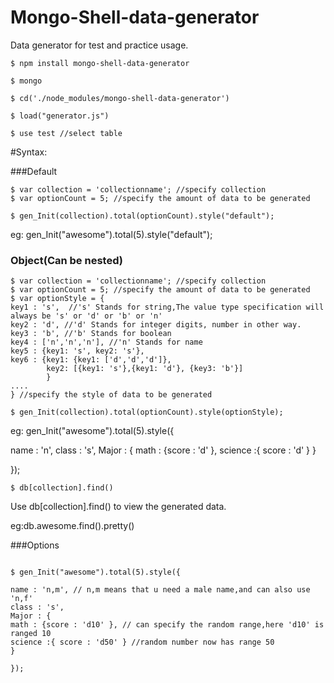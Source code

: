 # Mongo-Shell-data-generator
Data generator for test and practice usage.

```
$ npm install mongo-shell-data-generator

$ mongo

$ cd('./node_modules/mongo-shell-data-generator')

$ load("generator.js")

$ use test //select table

```
#Syntax:

###Default

```
$ var collection = 'collectionname'; //specify collection
$ var optionCount = 5; //specify the amount of data to be generated
```

```
$ gen_Init(collection).total(optionCount).style("default");
```

eg:
gen_Init("awesome").total(5).style("default");


### Object(Can be nested)


```
$ var collection = 'collectionname'; //specify collection
$ var optionCount = 5; //specify the amount of data to be generated
$ var optionStyle = {
key1 : 's',  //'s' Stands for string,The value type specification will always be 's' or 'd' or 'b' or 'n'
key2 : 'd', //'d' Stands for integer digits, number in other way.
key3 : 'b', //'b' Stands for boolean
key4 : ['n','n','n'], //'n' Stands for name
key5 : {key1: 's', key2: 's'},
key6 : {key1: {key1: ['d','d','d']},
        key2: [{key1: 's'},{key1: 'd'}, {key3: 'b'}]
        }
....
} //specify the style of data to be generated
```

```
$ gen_Init(collection).total(optionCount).style(optionStyle);
```
eg:
gen_Init("awesome").total(5).style({

name : 'n',
class : 's',
Major : {
math : {score : 'd' },
science :{ score : 'd' }
}

});
```
$ db[collection].find()
```
Use db[collection].find() to view the generated data.

eg:db.awesome.find().pretty()

###Options

```

$ gen_Init("awesome").total(5).style({

name : 'n,m', // n,m means that u need a male name,and can also use 'n,f'
class : 's',
Major : {
math : {score : 'd10' }, // can specify the random range,here 'd10' is ranged 10
science :{ score : 'd50' } //random number now has range 50
}

});

```
